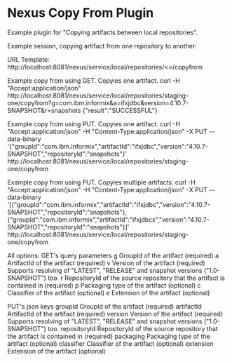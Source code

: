 <!--

    Copyright (c) 2007-2014 Sonatype, Inc. All rights reserved.

    This program is licensed to you under the Apache License Version 2.0,
    and you may not use this file except in compliance with the Apache License Version 2.0.
    You may obtain a copy of the Apache License Version 2.0 at http://www.apache.org/licenses/LICENSE-2.0.

    Unless required by applicable law or agreed to in writing,
    software distributed under the Apache License Version 2.0 is distributed on an
    "AS IS" BASIS, WITHOUT WARRANTIES OR CONDITIONS OF ANY KIND, either express or implied.
    See the Apache License Version 2.0 for the specific language governing permissions and limitations there under.

-->
# Nexus Copy From Plugin

Example plugin for "Copying artifacts between local repositories".

Example session, copying artifact from one repository to another:

URL Template: http://localhost:8081/nexus/service/local/repositories/<<targetRepository>>/copyfrom

Example copy from using GET. Copyies one artifact.
curl -H "Accept:application/json" http://localhost:8081/nexus/service/local/repositories/staging-one/copyfrom?g=com.ibm.informix&a=ifxjdbc&version=4.10.7-SNAPSHOT&r=snapshots
{"result":"SUCCESSFUL"}

Example copy from using PUT.  Copyies one artifact.
curl -H "Accept:application/json" -H "Content-Type:application/json" -X PUT --data-binary '{"groupId":"com.ibm.informix","artifactId":"ifxjdbc","version":"4.10.7-SNAPSHOT","repositoryId":"snapshots"}' http://localhost:8081/nexus/service/local/repositories/staging-one/copyfrom

Example copy from using PUT.  Copyies multiple artifacts.
curl -H "Accept:application/json" -H "Content-Type:application/json" -X PUT --data-binary '[{"groupId":"com.ibm.informix","artifactId":"ifxjdbc","version":"4.10.7-SNAPSHOT","repositoryId":"snapshots"},{"groupId":"com.ibm.informix","artifactId":"ifxjdbcx","version":"4.10.7-SNAPSHOT","repositoryId":"snapshots"}]' http://localhost:8081/nexus/service/local/repositories/staging-one/copyfrom

All options:
GET's query parameters 
g	GroupId of the artifact (required)
a	ArtifactId of the artifact (required)
v	Version of the artifact (required) Supports resolving of "LATEST", "RELEASE" and snapshot versions ("1.0-SNAPSHOT") too. 
r	RepositoryId of the source repository that the artifact is contained in (required)
p	Packaging type of the artifact (optional)
c	Classifier of the artifact (optional)
e	Extension of the artifact (optional)

PUT's json keys
groupId  	GroupId of the artifact (required)
artifactId	ArtifactId of the artifact (required)
version  	Version of the artifact (required) Supports resolving of "LATEST", "RELEASE" and snapshot versions ("1.0-SNAPSHOT") too.
repositoryId	RepositoryId of the source repository that the artifact is contained in (required)
packaging	Packaging type of the artifact (optional)
classifier	Classifier of the artifact (optional)
extension	Extension of the artifact (optional)
